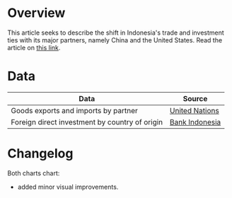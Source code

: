 # Overview

This article seeks to describe the shift in Indonesia's trade and investment ties with its major partners, namely China and the United States. Read the article on [this link](https://www.thejakartapost.com/business/2022/01/03/how-china-beats-us-as-trade-investment-partner-for-indonesia.html).


# Data

Data | Source |  
---- | ------ |  
Goods exports and imports by partner | [United Nations](https://comtrade.un.org/) |  
Foreign direct investment by country of origin | [Bank Indonesia](https://www.bi.go.id/id/statistik/ekonomi-keuangan/seki/Default.aspx#headingFour) |

# Changelog

Both charts chart:
- added minor visual improvements.
